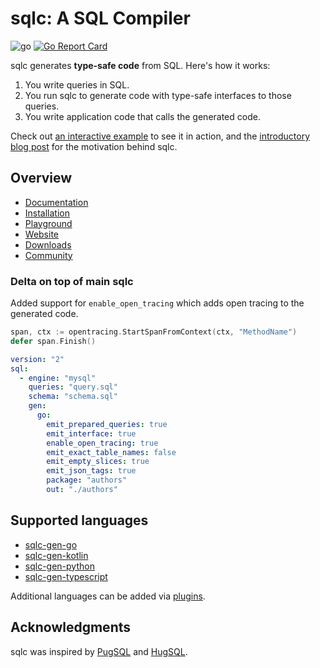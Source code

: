 # sqlc: A SQL Compiler

![go](https://github.com/sqlc-dev/sqlc/workflows/go/badge.svg)
[![Go Report Card](https://goreportcard.com/badge/github.com/sqlc-dev/sqlc)](https://goreportcard.com/report/github.com/sqlc-dev/sqlc)

sqlc generates **type-safe code** from SQL. Here's how it works:

1. You write queries in SQL.
1. You run sqlc to generate code with type-safe interfaces to those queries.
1. You write application code that calls the generated code.

Check out [an interactive example](https://play.sqlc.dev/) to see it in action, and the [introductory blog post](https://conroy.org/introducing-sqlc) for the motivation behind sqlc.

## Overview

- [Documentation](https://docs.sqlc.dev)
- [Installation](https://docs.sqlc.dev/en/latest/overview/install.html)
- [Playground](https://play.sqlc.dev)
- [Website](https://sqlc.dev)
- [Downloads](https://downloads.sqlc.dev/)
- [Community](https://discord.gg/EcXzGe5SEs)

### Delta on top of main sqlc
Added support for `enable_open_tracing` which adds open tracing to the generated code. 
```go
span, ctx := opentracing.StartSpanFromContext(ctx, "MethodName")
defer span.Finish()
```

```yaml
version: "2"
sql:
  - engine: "mysql"
    queries: "query.sql"
    schema: "schema.sql"
    gen:
      go:
        emit_prepared_queries: true
        emit_interface: true
        enable_open_tracing: true
        emit_exact_table_names: false
        emit_empty_slices: true
        emit_json_tags: true
        package: "authors"
        out: "./authors"
```

## Supported languages

- [sqlc-gen-go](https://github.com/sqlc-dev/sqlc-gen-go)
- [sqlc-gen-kotlin](https://github.com/sqlc-dev/sqlc-gen-kotlin)
- [sqlc-gen-python](https://github.com/sqlc-dev/sqlc-gen-python)
- [sqlc-gen-typescript](https://github.com/sqlc-dev/sqlc-gen-typescript)

Additional languages can be added via [plugins](https://docs.sqlc.dev/en/latest/reference/language-support.html#community-language-support).

## Acknowledgments

sqlc was inspired by [PugSQL](https://pugsql.org/) and
[HugSQL](https://www.hugsql.org/).
